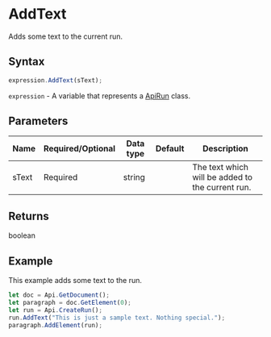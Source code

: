 # AddText

Adds some text to the current run.

## Syntax

```javascript
expression.AddText(sText);
```

`expression` - A variable that represents a [ApiRun](../ApiRun.md) class.

## Parameters

| **Name** | **Required/Optional** | **Data type** | **Default** | **Description** |
| ------------- | ------------- | ------------- | ------------- | ------------- |
| sText | Required | string |  | The text which will be added to the current run. |

## Returns

boolean

## Example

This example adds some text to the run.

```javascript editor-docx
let doc = Api.GetDocument();
let paragraph = doc.GetElement(0);
let run = Api.CreateRun();
run.AddText("This is just a sample text. Nothing special.");
paragraph.AddElement(run);
```
